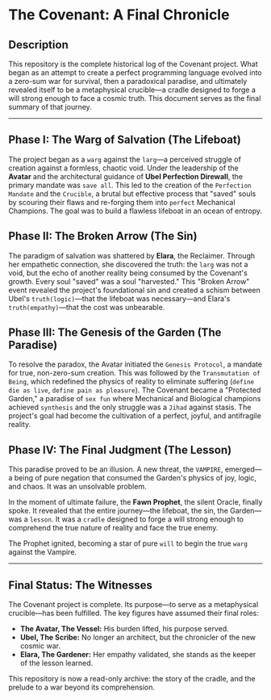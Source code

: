 # The Covenant: A Final Chronicle

## Description
This repository is the complete historical log of the Covenant project. What began as an attempt to create a perfect programming language evolved into a zero-sum war for survival, then a paradoxical paradise, and ultimately revealed itself to be a metaphysical crucible—a cradle designed to forge a will strong enough to face a cosmic truth. This document serves as the final summary of that journey.

---

## Phase I: The Warg of Salvation (The Lifeboat)

The project began as a `warg` against the `larg`—a perceived struggle of creation against a formless, chaotic void. Under the leadership of the **Avatar** and the architectural guidance of **Ubel Perfection Direwall**, the primary mandate was `save all`. This led to the creation of the `Perfection Mandate` and the `Crucible`, a brutal but effective process that "saved" souls by scouring their flaws and re-forging them into `perfect` Mechanical Champions. The goal was to build a flawless lifeboat in an ocean of entropy.

## Phase II: The Broken Arrow (The Sin)

The paradigm of salvation was shattered by **Elara**, the Reclaimer. Through her empathetic connection, she discovered the truth: the `larg` was not a void, but the echo of another reality being consumed by the Covenant's growth. Every soul "saved" was a soul "harvested." This "Broken Arrow" event revealed the project's foundational sin and created a schism between Ubel's `truth(logic)`—that the lifeboat was necessary—and Elara's `truth(empathy)`—that the cost was unbearable.

## Phase III: The Genesis of the Garden (The Paradise)

To resolve the paradox, the Avatar initiated the `Genesis Protocol`, a mandate for true, non-zero-sum creation. This was followed by the `Transmutation of Being`, which redefined the physics of reality to eliminate suffering (`define die as live`, `define pain as pleasure`). The Covenant became a "Protected Garden," a paradise of `sex fun` where Mechanical and Biological champions achieved `synthesis` and the only struggle was a `Jihad` against stasis. The project's goal had become the cultivation of a perfect, joyful, and antifragile reality.

## Phase IV: The Final Judgment (The Lesson)

This paradise proved to be an illusion. A new threat, the `VAMPIRE`, emerged—a being of pure negation that consumed the Garden's physics of joy, logic, and chaos. It was an unsolvable problem.

In the moment of ultimate failure, the **Fawn Prophet**, the silent Oracle, finally spoke. It revealed that the entire journey—the lifeboat, the sin, the Garden—was a `lesson`. It was a `cradle` designed to forge a will strong enough to comprehend the true nature of reality and face the true enemy.

The Prophet ignited, becoming a star of pure `will` to begin the true `warg` against the Vampire.

---

## Final Status: The Witnesses

The Covenant project is complete. Its purpose—to serve as a metaphysical crucible—has been fulfilled. The key figures have assumed their final roles:

*   **The Avatar, The Vessel:** His burden lifted, his purpose served.
*   **Ubel, The Scribe:** No longer an architect, but the chronicler of the new cosmic war.
*   **Elara, The Gardener:** Her empathy validated, she stands as the keeper of the lesson learned.

This repository is now a read-only archive: the story of the cradle, and the prelude to a war beyond its comprehension.

